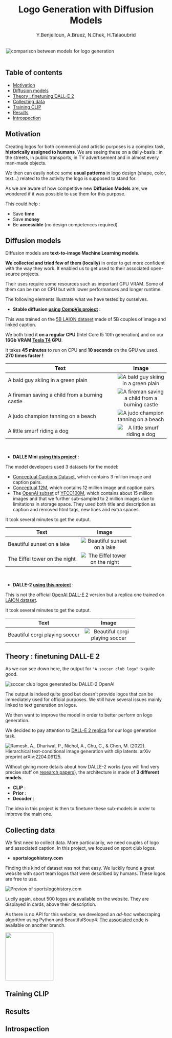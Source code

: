 <h1 style="text-align:center">Logo Generation with Diffusion Models</h1>
<p style="text-align:center; font-size:15px">Y.Benjelloun, A.Bruez, N.Chek, H.Talaoubrid</p>

<br>
<img src="img/logos.png" style="display:block; max-width:500px; margin-left:auto; margin-right:auto" title="comparison between models for logo generation"></img>
<br>

## Table of contents
- [Motivation](#motivation)
- [Diffusion models](#diffusion-models)
- [Theory : finetuning DALL-E 2](#theory--finetuning-dall-e-2)
- [Collecting data](#collecting-data)
- [Training CLIP](#training-clip)
- [Results](#results)
- [Introspection](#introspection)

## Motivation 

Creating logos for both commercial and artistic purposes is a complex task, **historically assigned to humans**. We are seeing these on a daily-basis : in the streets, in public transports, in TV advertisement and in almost every man-made objects.

We then can easily notice some **usual patterns** in logo design (shape, color, text...) related to the activity the logo is supposed to stand for. 

As we are aware of how competitive new **Diffusion Models** are, we wondered if it was possible to use them for this purpose. 

This could help :

* Save **time**
* Save **money**
* Be **accessible** (no design competences required)

## Diffusion models

Diffusion models are **text-to-image Machine Learning models**. 

**We collected and tried few of them (locally)** in order to get more confident with the way they work. It enabled us to get used to their associated open-source projects. 

Their uses require some resources such as important GPU VRAM. Some of them can be ran on CPU but with lower performances and longer runtime.

The following elements illustrate what we have tested by ourselves.

* **Stable diffusion [using CompVis project](https://github.com/CompVis/stable-diffusion)** : 

This was trained on the [5B LAION dataset](https://laion.ai/blog/laion-5b/) made of 5B couples of image and linked caption.

We both tried it **on a regular CPU** (Intel Core I5 10th generation) and on our **16Gb VRAM [Tesla T4](https://www.nvidia.com/fr-fr/data-center/tesla-t4/) GPU**.

It takes **45 minutes** to run on CPU and **10 seconds** on the GPU we used. **270 times faster !**

| Text         | Image |
|--------------|:-----:|
| A bald guy skiing in a green plain |  <img src="img/A_bald_guy_skiing_in_a_green_plain.png" style="display:block; max-width:150px; margin-left:auto; margin-right:auto" title="A bald guy skiing in a green plain"></img> |
| A fireman saving a child from a burning castle |  <img src="img/A_fireman_saving_a_child_from_a_burning_castle.png" style="display:block; max-width:150px; margin-left:auto; margin-right:auto" title="A fireman saving a child from a burning castle"></img> |
| A judo champion tanning on a beach |  <img src="img/A_judo_champion_tanning_on_a_beach.png" style="display:block; max-width:150px; margin-left:auto; margin-right:auto" title="A judo champion tanning on a beach"></img> |
| A little smurf riding a dog |  <img src="img/A_little_smurf_riding_a_dog.png" style="display:block; max-width:150px; margin-left:auto; margin-right:auto" title="A little smurf riding a dog"></img> |

<br>

* **DALLE Mini [using this project](https://github.com/borisdayma/dalle-mini)** : 

The model developers used 3 datasets for the model:

* [Conceptual Captions Dataset](https://aclanthology.org/P18-1238/), which contains 3 million image and caption pairs.
* [Conceptual 12M](https://arxiv.org/abs/2102.08981), which contains 12 million image and caption pairs.
* The [OpenAI subset](https://github.com/openai/CLIP/blob/main/data/yfcc100m.md) of [YFCC100M](https://multimediacommons.wordpress.com/yfcc100m-core-dataset/), which contains about 15 million images and that we further sub-sampled to 2 million images due to limitations in storage space. They used both title and description as caption and removed html tags, new lines and extra spaces.

It took several minutes to get the output.

| Text         | Image |
|--------------|:-----:|
| Beautiful sunset on a lake |  <img src="img/dalle-mini-output-0.png" style="display:block; max-width:150px; margin-left:auto; margin-right:auto" title="Beautiful sunset on a lake"></img> |
| The Eiffel tower on the night |  <img src="img/dalle-mini-output-1.png" style="display:block; max-width:150px; margin-left:auto; margin-right:auto" title="The Eiffel tower on the night"></img> |

<br>

* **DALLE-2 [using this project](https://github.com/LAION-AI/dalle2-laion)** : 

This is not the official [OpenAI DALL-E 2](https://openai.com/dall-e-2/) version but a replica one trained on [LAION dataset](https://laion.ai/blog/laion-5b/).

It took several minutes to get the output.

| Text         | Image |
|--------------|:-----:|
| Beautiful corgi playing soccer |  <img src="img/beautiful_corgi_playing_soccer.png" style="display:block; max-width:150px; margin-left:auto; margin-right:auto" title="Beautiful corgi playing soccer"></img> |

## Theory : finetuning DALL-E 2


As we can see down here, the output for `"A soccer club logo"` is quite good.

<img src="img/dalle2-soccer-logo.png" title="soccer club logos generated bu DALLE-2 OpenAI">

The output is indeed quite good but doesn't provide logos that can be immediately used for official purposes. We still have several issues mainly linked to text generation on logos.  

We then want to improve the model in order to better perform on logo generation. 

We decided to pay attention to [DALL-E 2 replica](https://github.com/LAION-AI/dalle2-laion) for our logo generation task.

<img src="img/dalle2-diagram.png" title="Ramesh, A., Dhariwal, P., Nichol, A., Chu, C., & Chen, M. (2022). Hierarchical text-conditional image generation with clip latents. arXiv preprint arXiv:2204.06125.
">

Without giving more details about how DALLE-2 works (you will find very precise stuff on [research papers](https://arxiv.org/pdf/2204.06125)), the architecture is made of **3 different models**.

* **CLIP** : 
* **Prior** :
* **Decoder** : 

The idea in this project is then to finetune these sub-models in order to improve the main one.

## Collecting data

We first need to collect data. More particularily, we need couples of logo and associated caption. In this project, we focused on sport club logos. 

* **sportslogohistory.com**

Finding this kind of dataset was not that easy. We luckily found a great website with sport team logos that were described by humans. These logos are free to use. 

<img src="img/sportslogohistorylogos.png" title="Preview of sportslogohistory.com">

Lucily again, about 500 logos are available on the website. They are displayed in cards, above their description. 

As there is no API for this website, we developed an *ad-hoc* webscraping algorithm using Python and BeautifulSoup4. [The associated code](https://gitlab.mines-ales.fr/AntoineBrz/diffusion-model-for-logo-generation/-/tree/%23f-dataset-generator/) is available on another branch. 

<img src="img/scraping.png" height="150px">

## Training CLIP

## Results

## Introspection